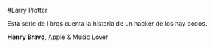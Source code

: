 #Larry Plotter

Esta serie de libros cuenta la historia de un hacker de los hay pocos.


**Henry Bravo**, Apple & Music Lover
